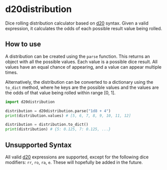 # d20distribution

Dice rolling distribution calculator based on [d20](https://pypi.org/project/d20/) syntax. Given a valid expression, it calculates the odds of each possible result value being rolled.

## How to use

A distribution can be created using the `parse` function. This returns an object with all the possible values. Each value is a possible dice result. All values have an equal chance of appearing, and a value can appear multiple times.

Alternatively, the distribution can be converted to a dictionary using the `to_dict` method, where he keys are the possible values and the values are the odds of that value being rolled within range [0, 1].

```Python
import d20distribution

distribution = d20distribution.parse("1d8 + 4")
print(distribution.values) # [5, 6, 7, 8, 9, 10, 11, 12]

distribution = distribution.to_dict()
print(distribution) # {5: 0.125, 7: 0.125, ...}
```

## Unsupported Syntax

All valid [d20](https://pypi.org/project/d20/) expressions are supported, except for the following dice modifiers: `rr`, `ro`, `ra`, `e`. These will hopefully be added in the future.
